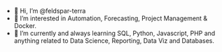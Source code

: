 - 👋 Hi, I’m @feldspar-terra
- 👀 I’m interested in Automation, Forecasting, Project Management & Docker.
- 🌱 I’m currently and always learning SQL, Python, Javascript, PHP and anything related to Data Science, Reporting, Data Viz and Databases.
<!-- - 💞️ I’m looking to collaborate on 
- 📫 How to reach me ... -->

<!---
feldspar-terra/feldspar-terra is a ✨ special ✨ repository because its `README.md` (this file) appears on your GitHub profile.
You can click the Preview link to take a look at your changes.
--->
